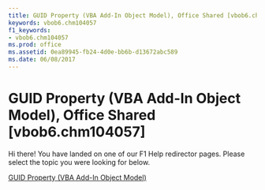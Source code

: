 ```yaml
---
title: GUID Property (VBA Add-In Object Model), Office Shared [vbob6.chm104057]
keywords: vbob6.chm104057
f1_keywords:
- vbob6.chm104057
ms.prod: office
ms.assetid: 0ea89945-fb24-4d0e-bb6b-d13672abc589
ms.date: 06/08/2017
---
```



# GUID Property (VBA Add-In Object Model), Office Shared [vbob6.chm104057]

Hi there! You have landed on one of our F1 Help redirector pages. Please select the topic you were looking for below.

[GUID Property (VBA Add-In Object Model)](http://msdn.microsoft.com/library/a41a6b05-8883-c7f3-0cb3-06c60e99d428%28Office.15%29.aspx)

